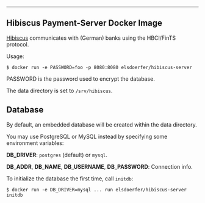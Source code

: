 ------------------------------------
Hibiscus Payment-Server Docker Image
------------------------------------

[Hibiscus](http://www.willuhn.de/products/hibiscus-server/) communicates with
(German) banks using the HBCI/FinTS protocol.

Usage:

    $ docker run -e PASSWORD=foo -p 8080:8080 elsdoerfer/hibiscus-server

PASSWORD is the password used to encrypt the database.

The data directory is set to ``/srv/hibiscus``.


Database
--------

By default, an embedded database will be created within the data directory.

You may use PostgreSQL or MySQL instead by specifying some environment variables:

**DB_DRIVER**: ``postgres`` (default) or ``mysql``.

**DB_ADDR**, **DB_NAME**, **DB_USERNAME**, **DB_PASSWORD**: Connection info.

To initialize the database the first time, call ``initdb``:

    $ docker run -e DB_DRIVER=mysql ... run elsdoerfer/hibiscus-server initdb
